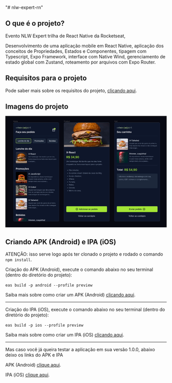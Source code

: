 "# nlw-expert-rn" 

## O que é o projeto?

Evento NLW Expert trilha de React Native da Rocketseat,

Desenvolvimento de uma aplicação mobile em React Native, aplicação dos conceitos de Propriedades, Estados e Componentes, tipagem com Typescript, Expo Framework, interface com Native Wind, gerenciamento de estado global com Zustand, roteamento por arquivos com Expo Router.

## Requisitos para o projeto

Pode saber mais sobre os requisitos do projeto, [clicando aqui](https://react-native.rocketseat.dev/).

## Imagens do projeto

<img src="readme-img/screens-for-the-readme.png" alt="screens">

## Criando APK (Android) e IPA (iOS)

ATENÇÃO: isso serve logo após ter clonado o projeto e rodado o comando `npm install`.

Criação do APK (Android), execute o comando abaixo no seu terminal (dentro do diretório do projeto):

`eas build -p android --profile preview`

Saiba mais sobre como criar um APK (Android) [clicando aqui](https://docs.expo.dev/build-reference/apk/).

***

Criação do IPA (iOS), execute o comando abaixo no seu terminal (dentro do diretório do projeto):

`eas build -p ios --profile preview`

Saiba mais sobre como criar um IPA (iOS) [clicando aqui](https://docs.expo.dev/build-reference/simulators/).

***

Mas caso você já queira testar a aplicação em sua versão 1.0.0, abaixo deixo os links do APK e IPA

APK (Android) [clique aqui](https://expo.dev/artifacts/eas/eLzQ1s4Ymff9YGPPNUWUYA.apk).

IPA (iOS) [clique aqui](https://expo.dev/artifacts/eas/xcb5urwPqT9WUEM6obFTGg.tar.gz).
